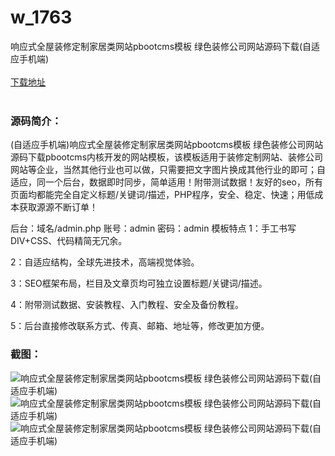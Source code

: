 # w_1763
响应式全屋装修定制家居类网站pbootcms模板 绿色装修公司网站源码下载(自适应手机端)
<br/></br>
[下载地址](https://www.uuid2.com/1763.html "下载地址")
<br/></br>
<h3>源码简介：</h3>
<p>(自适应手机端)响应式全屋装修定制家居类网站pbootcms模板 绿色装修公司网站源码下载pbootcms内核开发的网站模板，该模板适用于装修定制网站、装修公司网站等企业，当然其他行业也可以做，只需要把文字图片换成其他行业的即可；自适应，同一个后台，数据即时同步，简单适用！附带测试数据！友好的seo，所有页面均都能完全自定义标题/关键词/描述，PHP程序，安全、稳定、快速；用低成本获取源源不断订单！<p>
<p>后台：域名/admin.php
账号：admin
密码：admin
模板特点
1：手工书写DIV+CSS、代码精简无冗余。<p>
<p>2：自适应结构，全球先进技术，高端视觉体验。<p>
<p>3：SEO框架布局，栏目及文章页均可独立设置标题/关键词/描述。<p>
<p>4：附带测试数据、安装教程、入门教程、安全及备份教程。<p>
<p>5：后台直接修改联系方式、传真、邮箱、地址等，修改更加方便。<p>
<h3>截图：</h3>
<img src="https://www.uuid2.com/wp-content/uploads/img/202112/6f840b8816.jpg" alt="响应式全屋装修定制家居类网站pbootcms模板 绿色装修公司网站源码下载(自适应手机端)"><img src="https://www.uuid2.com/wp-content/uploads/img/202112/a6e2d7b373.jpg" alt="响应式全屋装修定制家居类网站pbootcms模板 绿色装修公司网站源码下载(自适应手机端)"><img src="https://www.uuid2.com/wp-content/uploads/img/202112/dfbe2b4609.jpg" alt="响应式全屋装修定制家居类网站pbootcms模板 绿色装修公司网站源码下载(自适应手机端)">
